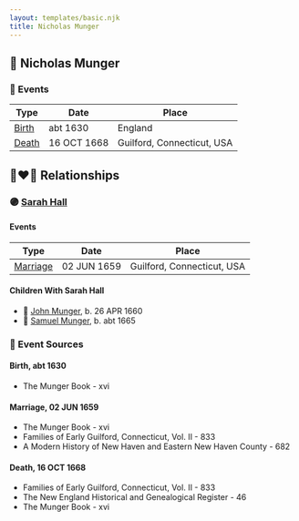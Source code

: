 ```yaml
---
layout: templates/basic.njk
title: Nicholas Munger
---
```

## 🔵 Nicholas Munger

### 📆 Events

Type | Date | Place
------ | ------ | ------
[Birth](#event-event-2) | abt 1630 | England
[Death](#event-event-3) | 16 OCT 1668 | Guilford, Connecticut, USA

## 👩‍❤️‍👨 Relationships

### 🟣 [Sarah Hall](/people/4/42804920)

#### Events

Type | Date | Place
------ | ------ | ------
[Marriage](#event-family-0-event-0) | 02 JUN 1659 | Guilford, Connecticut, USA
#### Children With Sarah Hall
* 🔵 [John Munger](/people/5/5748706), b. 26 APR 1660
* 🔵 [Samuel Munger](/people/5/57362828), b. abt 1665
### 📰 Event Sources

#### <a id="event-event-2"></a> Birth, abt 1630
* The Munger Book  - xvi

#### <a id="event-family-0-event-0"></a> Marriage, 02 JUN 1659
* The Munger Book  - xvi
* Families of Early Guilford, Connecticut, Vol. II  - 833
* A Modern History of New Haven and Eastern New Haven County  - 682
#### <a id="event-event-3"></a> Death, 16 OCT 1668
* Families of Early Guilford, Connecticut, Vol. II  - 833
* The New England Historical and Genealogical Register  - 46
* The Munger Book  - xvi
